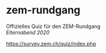 # zem-rundgang

Offizielles Quiz für den ZEM-Rundgang <br/>
*Elternabend 2020*

https://survey.zem.ch/quiz/index.php
